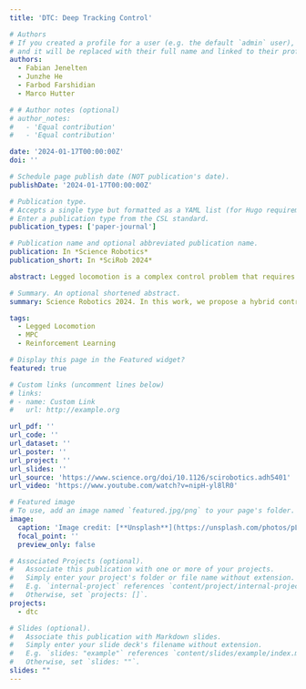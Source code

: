```yaml
---
title: 'DTC: Deep Tracking Control'

# Authors
# If you created a profile for a user (e.g. the default `admin` user), write the username (folder name) here
# and it will be replaced with their full name and linked to their profile.
authors:
  - Fabian Jenelten  
  - Junzhe He
  - Farbod Farshidian
  - Marco Hutter

# # Author notes (optional)
# author_notes:
#   - 'Equal contribution'
#   - 'Equal contribution'

date: '2024-01-17T00:00:00Z'
doi: ''

# Schedule page publish date (NOT publication's date).
publishDate: '2024-01-17T00:00:00Z'

# Publication type.
# Accepts a single type but formatted as a YAML list (for Hugo requirements).
# Enter a publication type from the CSL standard.
publication_types: ['paper-journal']

# Publication name and optional abbreviated publication name.
publication: In *Science Robotics*
publication_short: In *SciRob 2024*

abstract: Legged locomotion is a complex control problem that requires both accuracy and robustness to cope with real-world challenges. Legged systems have traditionally been controlled using trajectory optimization with inverse dynamics. Such hierarchical model-based methods are appealing because of intuitive cost function tuning, accurate planning, generalization, and, most importantly, the insightful understanding gained from more than one decade of extensive research. However, model mismatch and violation of assumptions are common sources of faulty operation. Simulation-based reinforcement learning, on the other hand, results in locomotion policies with unprecedented robustness and recovery skills. Yet, all learning algorithms struggle with sparse rewards emerging from environments where valid footholds are rare, such as gaps or stepping stones. In this work, we propose a hybrid control architecture that combines the advantages of both worlds to simultaneously achieve greater robustness, foot-placement accuracy, and terrain generalization. Our approach uses a model-based planner to roll out a reference motion during training. A deep neural network policy is trained in simulation, aiming to track the optimized footholds. We evaluated the accuracy of our locomotion pipeline on sparse terrains, where pure data-driven methods are prone to fail. Furthermore, we demonstrate superior robustness in the presence of slippery or deformable ground when compared with model-based counterparts. Last, we show that our proposed tracking controller generalizes across different trajectory optimization methods not seen during training. In conclusion, our work unites the predictive capabilities and optimality guarantees of online planning with the inherent robustness attributed to offline learning. Trajectory optimization and reinforcement learning are combined for versatile and robust perceptive legged locomotion.

# Summary. An optional shortened abstract.
summary: Science Robotics 2024. In this work, we propose a hybrid control architecture that combines the advantages of both model-based and learning-based methods to simultaneously achieve greater robustness, foot-placement accuracy, and terrain generalization.

tags:
  - Legged Locomotion
  - MPC
  - Reinforcement Learning

# Display this page in the Featured widget?
featured: true

# Custom links (uncomment lines below)
# links:
# - name: Custom Link
#   url: http://example.org

url_pdf: ''
url_code: ''
url_dataset: ''
url_poster: ''
url_project: ''
url_slides: ''
url_source: 'https://www.science.org/doi/10.1126/scirobotics.adh5401'
url_video: 'https://www.youtube.com/watch?v=nipH-yl8lR0'

# Featured image
# To use, add an image named `featured.jpg/png` to your page's folder.
image:
  caption: 'Image credit: [**Unsplash**](https://unsplash.com/photos/pLCdAaMFLTE)'
  focal_point: ''
  preview_only: false

# Associated Projects (optional).
#   Associate this publication with one or more of your projects.
#   Simply enter your project's folder or file name without extension.
#   E.g. `internal-project` references `content/project/internal-project/index.md`.
#   Otherwise, set `projects: []`.
projects:
  - dtc

# Slides (optional).
#   Associate this publication with Markdown slides.
#   Simply enter your slide deck's filename without extension.
#   E.g. `slides: "example"` references `content/slides/example/index.md`.
#   Otherwise, set `slides: ""`.
slides: ""
---
```


<!-- {{% callout note %}}
Click the _Cite_ button above to demo the feature to enable visitors to import publication metadata into their reference management software.
{{% /callout %}}

{{% callout note %}}
Create your slides in Markdown - click the _Slides_ button to check out the example.
{{% /callout %}}

Add the publication's **full text** or **supplementary notes** here. You can use rich formatting such as including [code, math, and images](https://docs.hugoblox.com/content/writing-markdown-latex/). -->
